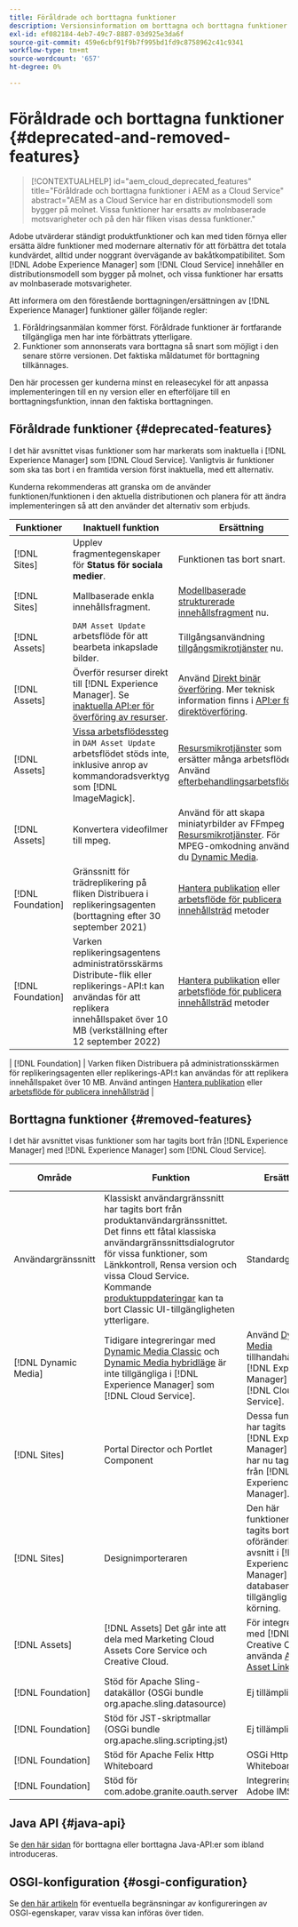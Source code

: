 ```yaml
---
title: Föråldrade och borttagna funktioner
description: Versionsinformation om borttagna och borttagna funktioner i [!DNL Adobe Experience Manager] som [!DNL Cloud Service].
exl-id: ef082184-4eb7-49c7-8887-03d925e3da6f
source-git-commit: 459e6cbf91f9b7f995bd1fd9c8758962c41c9341
workflow-type: tm+mt
source-wordcount: '657'
ht-degree: 0%

---
```


# Föråldrade och borttagna funktioner {#deprecated-and-removed-features}

>[!CONTEXTUALHELP]
>id="aem_cloud_deprecated_features"
>title="Föråldrade och borttagna funktioner i AEM as a Cloud Service"
>abstract="AEM as a Cloud Service har en distributionsmodell som bygger på molnet. Vissa funktioner har ersatts av molnbaserade motsvarigheter och på den här fliken visas dessa funktioner."


Adobe utvärderar ständigt produktfunktioner och kan med tiden förnya eller ersätta äldre funktioner med modernare alternativ för att förbättra det totala kundvärdet, alltid under noggrant övervägande av bakåtkompatibilitet. Som [!DNL Adobe Experience Manager] som [!DNL Cloud Service] innehåller en distributionsmodell som bygger på molnet, och vissa funktioner har ersatts av molnbaserade motsvarigheter.

Att informera om den förestående borttagningen/ersättningen av [!DNL Experience Manager] funktioner gäller följande regler:

1. Föråldringsanmälan kommer först. Föråldrade funktioner är fortfarande tillgängliga men har inte förbättrats ytterligare.
1. Funktioner som annonserats vara borttagna så snart som möjligt i den senare större versionen. Det faktiska måldatumet för borttagning tillkännages.

Den här processen ger kunderna minst en releasecykel för att anpassa implementeringen till en ny version eller en efterföljare till en borttagningsfunktion, innan den faktiska borttagningen.

## Föråldrade funktioner {#deprecated-features}

I det här avsnittet visas funktioner som har markerats som inaktuella i [!DNL Experience Manager] som [!DNL Cloud Service]. Vanligtvis är funktioner som ska tas bort i en framtida version först inaktuella, med ett alternativ.

Kunderna rekommenderas att granska om de använder funktionen/funktionen i den aktuella distributionen och planera för att ändra implementeringen så att den använder det alternativ som erbjuds.

| Funktioner | Inaktuell funktion | Ersättning |
| ------------ | ------------------ | ----------- |
| [!DNL Sites] | Upplev fragmentegenskaper för **Status för sociala medier**. | Funktionen tas bort snart. |
| [!DNL Sites] | Mallbaserade enkla innehållsfragment. | [Modellbaserade strukturerade innehållsfragment](/help/assets/content-fragments/content-fragments-models.md) nu. |
| [!DNL Assets] | `DAM Asset Update` arbetsflöde för att bearbeta inkapslade bilder. | Tillgångsanvändning [tillgångsmikrotjänster](/help/assets/asset-microservices-overview.md) nu. |
| [!DNL Assets] | Överför resurser direkt till [!DNL Experience Manager]. Se [inaktuella API:er för överföring av resurser](/help/assets/developer-reference-material-apis.md#deprecated-asset-upload-api). | Använd [Direkt binär överföring](/help/assets/add-assets.md). Mer teknisk information finns i [API:er för direktöverföring](/help/assets/developer-reference-material-apis.md#upload-binary). |
| [!DNL Assets] | [Vissa arbetsflödessteg](/help/assets/developer-reference-material-apis.md#post-processing-workflows-steps) in `DAM Asset Update` arbetsflödet stöds inte, inklusive anrop av kommandoradsverktyg som [!DNL ImageMagick]. | [Resursmikrotjänster](/help/assets/asset-microservices-overview.md) som ersätter många arbetsflöden. Använd [efterbehandlingsarbetsflöden](/help/assets/asset-microservices-configure-and-use.md#post-processing-workflows). |
| [!DNL Assets] | Konvertera videofilmer till mpeg. | Använd för att skapa miniatyrbilder av FFmpeg [Resursmikrotjänster](/help/assets/asset-microservices-overview.md). För MPEG-omkodning använder du [Dynamic Media](/help/assets/manage-video-assets.md). |
| [!DNL Foundation] | Gränssnitt för trädreplikering på fliken Distribuera i replikeringsagenten (borttagning efter 30 september 2021) | [Hantera publikation](/help/operations/replication.md#manage-publication) eller [arbetsflöde för publicera innehållsträd](/help/operations/replication.md#publish-content-tree-workflow) metoder |
| [!DNL Foundation] | Varken replikeringsagentens administratörsskärms Distribute-flik eller replikerings-API:t kan användas för att replikera innehållspaket över 10 MB (verkställning efter 12 september 2022) | [Hantera publikation](/help/operations/replication.md#manage-publication) eller [arbetsflöde för publicera innehållsträd](/help/operations/replication.md#publish-content-tree-workflow) metoder |


| [!DNL Foundation]       | Varken fliken Distribuera på administrationsskärmen för replikeringsagenten eller replikerings-API:t kan användas för att replikera innehållspaket över 10 MB. Använd antingen [Hantera publikation](/help/operations/replication.md#manage-publication) eller [arbetsflöde för publicera innehållsträd](/help/operations/replication.md#publish-content-tree-workflow) |

## Borttagna funktioner {#removed-features}

I det här avsnittet visas funktioner som har tagits bort från [!DNL Experience Manager] med [!DNL Experience Manager] som [!DNL Cloud Service].

| Område | Funktion | Ersättning | Borttagningsdatum för mål |
| ------------ | ------------------ | ----------- | ------------------- |
| Användargränssnitt | Klassiskt användargränssnitt har tagits bort från produktanvändargränssnittet. Det finns ett fåtal klassiska användargränssnittsdialogrutor för vissa funktioner, som Länkkontroll, Rensa version och vissa Cloud Service. Kommande [produktuppdateringar](/help/release-notes/home.md) kan ta bort Classic UI-tillgängligheten ytterligare. | Standardgränssnitt | Borttagen |
| [!DNL Dynamic Media] | Tidigare integreringar med [Dynamic Media Classic](https://experienceleague.adobe.com/docs/experience-manager-65/administering/integration/scene7.html#integration) och [Dynamic Media hybridläge](https://experienceleague.adobe.com/docs/experience-manager-65/assets/dynamic/config-dynamic.html#dynamic) är inte tillgängliga i [!DNL Experience Manager] som [!DNL Cloud Service]. | Använd [Dynamic Media](/help/assets/dynamic-media/dynamic-media.md) tillhandahålls med [!DNL Experience Manager] som [!DNL Cloud Service]. | Borttagen |
| [!DNL Sites] | Portal Director och Portlet Component | Dessa funktioner har tagits bort i [!DNL Experience Manager] 6.4 och har nu tagits bort från [!DNL Experience Manager]. | Borttagen |
| [!DNL Sites] | Designimporteraren | Den här funktionen har tagits bort som oföränderliga avsnitt i [!DNL Experience Manager] databasen är inte tillgänglig vid körning. | Borttagen |
| [!DNL Assets] | [!DNL Assets] Det går inte att dela med Marketing Cloud Assets Core Service och Creative Cloud. | För integrering med [!DNL Adobe Creative Cloud], använda [Adobe Asset Link](https://helpx.adobe.com/enterprise/using/adobe-asset-link.html). | Borttagen |
| [!DNL Foundation] | Stöd för Apache Sling-datakällor (OSGi bundle org.apache.sling.datasource) | Ej tillämpligt | Borttagen |
| [!DNL Foundation] | Stöd för JST-skriptmallar (OSGi bundle org.apache.sling.scripting.jst) | Ej tillämpligt | Borttagen |
| [!DNL Foundation] | Stöd för Apache Felix Http Whiteboard | OSGi Http Whiteboard | Mars 2022 |
| [!DNL Foundation] | Stöd för com.adobe.granite.oauth.server | Integrering med Adobe IMS | Mars 2023 |


## Java API {#java-api}

Se [den här sidan](/help/release-notes/deprecated-apis.md) för borttagna eller borttagna Java-API:er som ibland introduceras.

## OSGI-konfiguration {#osgi-configuration}

Se [den här artikeln](/help/implementing/deploying/osgi-configuration-api.md) för eventuella begränsningar av konfigureringen av OSGI-egenskaper, varav vissa kan införas över tiden.
